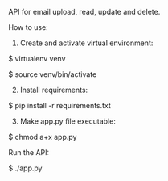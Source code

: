 API for email upload, read, update and delete.

How to use:

1. Create and activate virtual environment:

$ virtualenv venv

$ source venv/bin/activate

2. Install requirements:

$ pip install -r requirements.txt

3. Make app.py file executable:

$ chmod a+x app.py

Run the API:

$ ./app.py